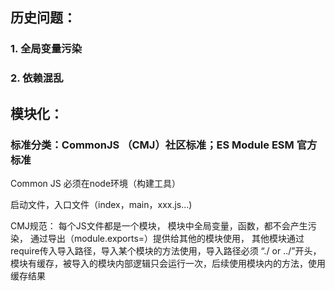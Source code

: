 ## 历史问题：

### 1. 全局变量污染

### 2. 依赖混乱



## 模块化：

### 标准分类：CommonJS （CMJ）社区标准；ES Module ESM 官方标准

Common JS 必须在node环境（构建工具）

启动文件，入口文件（index，main，xxx.js...)

CMJ规范：
	每个JS文件都是一个模块，
	模块中全局变量，函数，都不会产生污染，
	通过导出（module.exports=）提供给其他的模块使用，
	其他模块通过require传入导入路径，导入某个模块的方法使用，导入路径必须 “./ or ../”开头，
	模块有缓存，被导入的模块内部逻辑只会运行一次，后续使用模块内的方法，使用缓存结果
